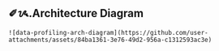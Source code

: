 ## ✐ᝰ.Architecture Diagram
    ![data-profiling-arch-diagram](https://github.com/user-attachments/assets/84ba1361-3e76-49d2-956a-c1312593ac3e)
